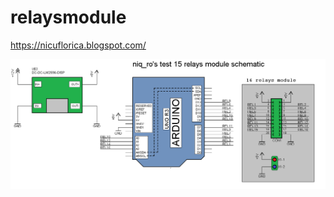 # relaysmodule
https://nicuflorica.blogspot.com/

![schematic_16relays_module](https://github.com/tehniq3/relaysmodule/blob/main/schema_test_modul_16relee.png)
